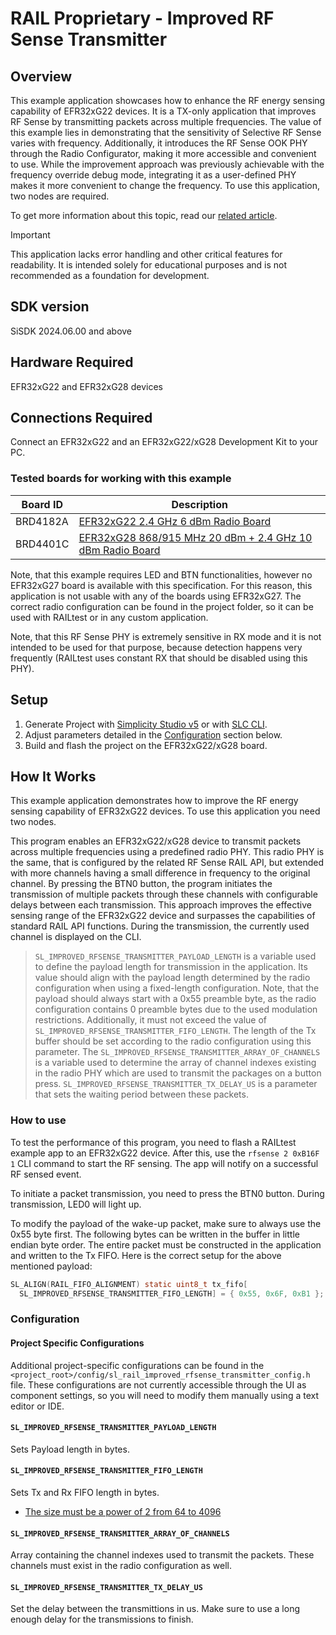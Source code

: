 # RAIL Proprietary - Improved RF Sense Transmitter #

## Overview ##

This example application showcases how to enhance the RF energy sensing
capability of EFR32xG22 devices. It is a TX-only application that improves RF
Sense by transmitting packets across multiple frequencies. The value of this
example lies in demonstrating that the sensitivity of Selective RF Sense varies
with frequency. Additionally, it introduces the RF Sense OOK PHY through the
Radio Configurator, making it more accessible and convenient to use. While the
improvement approach was previously achievable with the frequency override debug
mode, integrating it as a user-defined PHY makes it more convenient to change
the frequency. To use this application, two nodes are required.

To get more information about this topic, read our [related
article](https://community.silabs.com/s/article/rfsense-on-efr32xg22?language=en_US).

> [!IMPORTANT]  
> This application lacks error handling and other critical features for
> readability. It is intended solely for educational purposes and is not
> recommended as a foundation for development.

## SDK version ##

SiSDK 2024.06.00 and above

## Hardware Required ##

EFR32xG22 and EFR32xG28 devices

## Connections Required ##

Connect an EFR32xG22 and an EFR32xG22/xG28 Development Kit to your PC.

### Tested boards for working with this example ###

| Board ID | Description  |
| ---------------------- | ------ |
| BRD4182A | [EFR32xG22 2.4 GHz 6 dBm Radio Board](https://www.silabs.com/development-tools/wireless/slwrb4182a-efr32xg22-wireless-gecko-radio-board?tab=overview) |
| BRD4401C | [EFR32xG28 868/915 MHz 20 dBm + 2.4 GHz 10 dBm Radio Board](https://www.silabs.com/development-tools/wireless/xg28-rb4401c-efr32xg28-2-4-ghz-ble-and-20-dbm-radio-board?tab=overview) |

Note, that this example requires LED and BTN functionalities, however no
EFR32xG27 board is available with this specification. For this reason, this
application is not usable with any of the boards using EFR32xG27. The correct
radio configuration can be found in the project folder, so it can be used with
RAILtest or in any custom application.

Note, that this RF Sense PHY is extremely sensitive in RX mode and it is not
intended to be used for that purpose, because detection happens very frequently
(RAILtest uses constant RX that should be disabled using this PHY).

## Setup ##

1. Generate Project with [Simplicity Studio
   v5](https://docs.silabs.com/simplicity-studio-5-users-guide/latest/ss-5-users-guide-about-the-launcher/welcome-and-device-tabs#example-projects-demos-tab)
   or with [SLC
   CLI](https://docs.silabs.com/simplicity-studio-5-users-guide/latest/ss-5-users-guide-tools-slc-cli/).
2. Adjust parameters detailed in the [Configuration](#configuration) section
   below.
3. Build and flash the project on the EFR32xG22/xG28 board.

## How It Works ##

This example application demonstrates how to improve the RF energy sensing
capability of EFR32xG22 devices. To use this application you need two nodes.

This program enables an EFR32xG22/xG28 device to transmit packets across
multiple frequencies using a predefined radio PHY. This radio PHY is the same,
that is configured by the related RF Sense RAIL API, but extended with more
channels having a small difference in frequency to the original channel. By
pressing the BTN0 button, the program initiates the transmission of multiple
packets through these channels with configurable delays between each
transmission. This approach improves the effective sensing range of the
EFR32xG22 device and surpasses the capabilities of standard RAIL API functions.
During the transmission, the currently used channel is displayed on the CLI.

> `SL_IMPROVED_RFSENSE_TRANSMITTER_PAYLOAD_LENGTH` is a variable used to define
> the payload length for transmission in the application. Its value should align
> with the payload length determined by the radio configuration when using a
> fixed-length configuration. Note, that the payload should always start with a
> 0x55 preamble byte, as the radio configuration contains 0 preamble bytes due
> to the used modulation restrictions. Additionally, it must not exceed the
> value of `SL_IMPROVED_RFSENSE_TRANSMITTER_FIFO_LENGTH`. The length of the Tx
> buffer should be set according to the radio configuration using this
> parameter. The `SL_IMPROVED_RFSENSE_TRANSMITTER_ARRAY_OF_CHANNELS` is a
> variable used to determine the array of channel indexes existing in the radio
> PHY which are used to transmit the packages on a button press.
> `SL_IMPROVED_RFSENSE_TRANSMITTER_TX_DELAY_US` is a parameter that sets the
> waiting period between these packets.

### How to use ###

To test the performance of this program, you need to flash a RAILtest example
app to an EFR32xG22 device. After this, use the `rfsense 2 0xB16F 1` CLI command
to start the RF sensing. The app will notify on a successful RF sensed event.

To initiate a packet transmission, you need to press the BTN0 button. During
transmission, LED0 will light up.

To modify the payload of the wake-up packet, make sure to always use the 0x55
byte first. The following bytes can be written in the buffer in little endian
byte order. The entire packet must be constructed in the application and written
to the Tx FIFO. Here is the correct setup for the above mentioned payload:

```c
SL_ALIGN(RAIL_FIFO_ALIGNMENT) static uint8_t tx_fifo[
  SL_IMPROVED_RFSENSE_TRANSMITTER_FIFO_LENGTH] = { 0x55, 0x6F, 0xB1 };
```

### Configuration ###

#### Project Specific Configurations ####

Additional project-specific configurations can be found in the
`<project_root>/config/sl_rail_improved_rfsense_transmitter_config.h` file.
These configurations are not currently accessible through the UI as component
settings, so you will need to modify them manually using a text editor or IDE.

#### `SL_IMPROVED_RFSENSE_TRANSMITTER_PAYLOAD_LENGTH` ####

Sets Payload length in bytes.

#### `SL_IMPROVED_RFSENSE_TRANSMITTER_FIFO_LENGTH` ####

Sets Tx and Rx FIFO length in bytes.

- [The size must be a power of 2 from 64 to
  4096](https://docs.silabs.com/rail/latest/rail-api/efr32-main#receive-and-transmit-fifo-buffers)

#### `SL_IMPROVED_RFSENSE_TRANSMITTER_ARRAY_OF_CHANNELS` ####

Array containing the channel indexes used to transmit the packets. These
channels must exist in the radio configuration as well.

#### `SL_IMPROVED_RFSENSE_TRANSMITTER_TX_DELAY_US` ####

Set the delay between the transmittions in us. Make sure to use a long enough
delay for the transmissions to finish.
